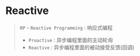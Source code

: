 # Reactive
> `RP` - `Reactive Programming` : 响应式编程
> 
> - `Proactive` : 异步编程里面的主动轮询
> - `Reactive` : 异步编程里面的被动接受反馈(回调)

